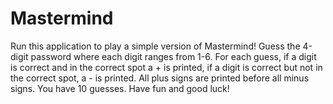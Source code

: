 # Mastermind

Run this application to play a simple version of Mastermind! Guess the 4-digit password where each digit ranges from 1-6. For each guess, if a digit is correct and in the correct spot a + is printed, if a digit is correct but not in the correct spot, a - is printed. All plus signs are printed before all minus signs. You have 10 guesses. Have fun and good luck!
